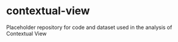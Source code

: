 # contextual-view

Placeholder repository for code and dataset used in the analysis of Contextual View
